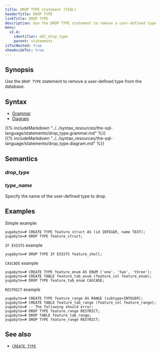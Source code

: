 ```yaml
---
title: DROP TYPE statement [YSQL]
headerTitle: DROP TYPE
linkTitle: DROP TYPE
description: Use the DROP TYPE statement to remove a user-defined type from the database.
menu:
  v2.4:
    identifier: ddl_drop_type
    parent: statements
isTocNested: true
showAsideToc: true
---
```


## Synopsis

Use the `DROP TYPE` statement to remove a user-defined type from the database.

## Syntax

<ul class="nav nav-tabs nav-tabs-yb">
  <li >
    <a href="#grammar" class="nav-link active" id="grammar-tab" data-toggle="tab" role="tab" aria-controls="grammar" aria-selected="true">
      <i class="fas fa-file-alt" aria-hidden="true"></i>
      Grammar
    </a>
  </li>
  <li>
    <a href="#diagram" class="nav-link" id="diagram-tab" data-toggle="tab" role="tab" aria-controls="diagram" aria-selected="false">
      <i class="fas fa-project-diagram" aria-hidden="true"></i>
      Diagram
    </a>
  </li>
</ul>

<div class="tab-content">
  <div id="grammar" class="tab-pane fade show active" role="tabpanel" aria-labelledby="grammar-tab">
    {{% includeMarkdown "../../syntax_resources/the-sql-language/statements/drop_type.grammar.md" %}}
  </div>
  <div id="diagram" class="tab-pane fade" role="tabpanel" aria-labelledby="diagram-tab">
    {{% includeMarkdown "../../syntax_resources/the-sql-language/statements/drop_type.diagram.md" %}}
  </div>
</div>

## Semantics

### *drop_type*

### *type_name*

Specify the name of the user-defined type to drop.

## Examples

Simple example

```plpgsql
yugabyte=# CREATE TYPE feature_struct AS (id INTEGER, name TEXT);
yugabyte=# DROP TYPE feature_struct;
```

`IF EXISTS` example

```plpgsql
yugabyte=# DROP TYPE IF EXISTS feature_shell;
```

`CASCADE` example

```plpgsql
yugabyte=# CREATE TYPE feature_enum AS ENUM ('one', 'two', 'three');
yugabyte=# CREATE TABLE feature_tab_enum (feature_col feature_enum);
yugabyte=# DROP TYPE feature_tab_enum CASCADE;
```

`RESTRICT` example

```plpgsql
yugabyte=# CREATE TYPE feature_range AS RANGE (subtype=INTEGER);
yugabyte=# CREATE TABLE feature_tab_range (feature_col feature_range);
yugabyte=# -- The following should error:
yugabyte=# DROP TYPE feature_range RESTRICT;
yugabyte=# DROP TABLE feature_tab_range;
yugabyte=# DROP TYPE feature_range RESTRICT;
```

## See also

- [`CREATE TYPE`](../ddl_create_type)
